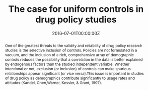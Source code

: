 ---
title: "The case for uniform controls in drug policy studies"

authors:
- "admin"
date: "2016-07-01T00:00:00Z"
altemetric_id: 
doi: "10.1016/j.drugpo.2016.06.005"
venue: "International Journal of Drug Policy"
publishDate: "2017-01-01T00:00:00Z"
publication_types: ["2"]
abstract: "One of the greatest threats to the validity and reliability of drug policy research studies is the selective inclusion of controls. Policies are not formulated in a vacuum, and the inclusion of a rich, comprehensive array of demographic controls reduces the possibility that a correlation in the data is better explained by endogenous factors than the studied independent variable. Whether intentional or not, exclusion (or inclusion) of controls can make spurious relationships appear significant (or vice versa).This issue is important in studies of drug policy as demographics contribute significantly to usage rates and attitudes (Kandel, Chen,Warner, Kessler, & Grant, 1997)."
summary: "Caputi, T. L. (2016). The case for uniform controls in drug policy studies. International Journal of Drug Policy, 33, 102'104. doi:10.1016/j.drugpo.2016.06.005"
tags: 
featured: false
links:
- name: Paper Link
  url: "https://www.ijdp.org/article/S0955-3959(16)30175-X/abstract"
url_pdf: "/files/IJDP-2016.pdf"
image:
  focal_point: ""
  preview_only: false
---
